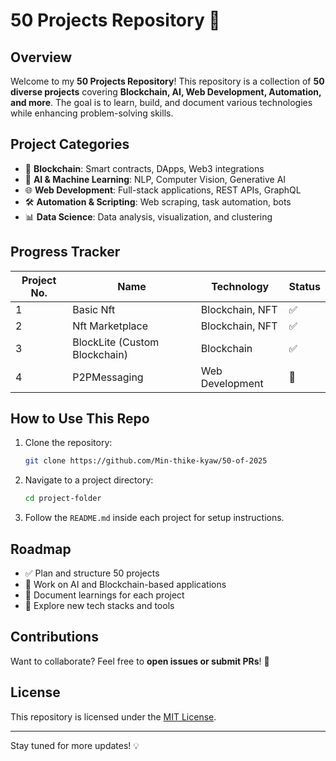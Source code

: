 # 50 Projects Repository 🚀

## Overview
Welcome to my **50 Projects Repository**! This repository is a collection of **50 diverse projects** covering **Blockchain, AI, Web Development, Automation, and more**. The goal is to learn, build, and document various technologies while enhancing problem-solving skills.

## Project Categories
- 🔗 **Blockchain**: Smart contracts, DApps, Web3 integrations
- 🤖 **AI & Machine Learning**: NLP, Computer Vision, Generative AI
- 🌐 **Web Development**: Full-stack applications, REST APIs, GraphQL
- 🛠 **Automation & Scripting**: Web scraping, task automation, bots
- 📊 **Data Science**: Data analysis, visualization, and clustering

## Progress Tracker
| Project No. | Name | Technology | Status |
|-------------|------|------------|--------|
| 1 | Basic Nft | Blockchain, NFT | ✅ |
| 2 | Nft Marketplace | Blockchain, NFT | ✅ |
| 3 | BlockLite (Custom Blockchain) | Blockchain | ✅ |
| 4 | P2PMessaging | Web Development | 🔄 |

## How to Use This Repo
1. Clone the repository:
   ```bash
   git clone https://github.com/Min-thike-kyaw/50-of-2025
   ```
2. Navigate to a project directory:
   ```bash
   cd project-folder
   ```
3. Follow the `README.md` inside each project for setup instructions.

## Roadmap
- ✅ Plan and structure 50 projects
- 🔄 Work on AI and Blockchain-based applications
- 🔄 Document learnings for each project
- 🔄 Explore new tech stacks and tools

## Contributions
Want to collaborate? Feel free to **open issues or submit PRs**! 🚀

## License
This repository is licensed under the [MIT License](LICENSE).

---
Stay tuned for more updates! 💡
